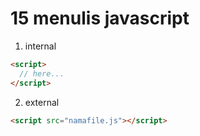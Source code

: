 # 15 menulis javascript

1. internal
```html
<script>
  // here...
</script>
```

2. external
```html
<script src="namafile.js"></script>
```

